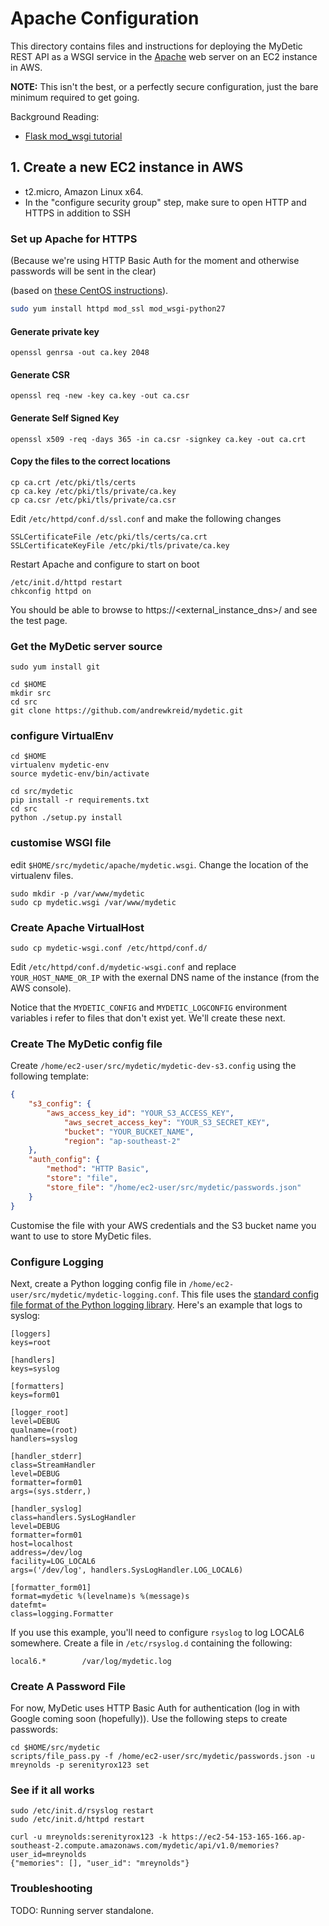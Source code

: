 # Apache Configuration

This directory contains files and instructions for deploying
the MyDetic REST API as a WSGI service in the [Apache](http://httpd.apache.org/)
web server on an EC2 instance in AWS.

**NOTE:** This isn't the best, or a perfectly secure configuration, just the bare minimum required to get going.

Background Reading:

* [Flask mod_wsgi tutorial](http://flask.pocoo.org/docs/0.10/deploying/mod_wsgi/)

## 1. Create a new EC2 instance in AWS

* t2.micro, Amazon Linux x64.
* In the "configure security group" step, make sure to open HTTP and HTTPS in addition to SSH

### Set up Apache for HTTPS

(Because we're using HTTP Basic Auth for the moment and otherwise passwords will be
sent in the clear)

(based on [these CentOS instructions](http://wiki.centos.org/HowTos/Https)).

```bash
sudo yum install httpd mod_ssl mod_wsgi-python27
```

#### Generate private key
```
openssl genrsa -out ca.key 2048
```

#### Generate CSR
```
openssl req -new -key ca.key -out ca.csr
```

#### Generate Self Signed Key
```
openssl x509 -req -days 365 -in ca.csr -signkey ca.key -out ca.crt
```

#### Copy the files to the correct locations
```
cp ca.crt /etc/pki/tls/certs
cp ca.key /etc/pki/tls/private/ca.key
cp ca.csr /etc/pki/tls/private/ca.csr
```

Edit ```/etc/httpd/conf.d/ssl.conf``` and make the following changes

```
SSLCertificateFile /etc/pki/tls/certs/ca.crt
SSLCertificateKeyFile /etc/pki/tls/private/ca.key
```

Restart Apache and configure to start on boot
```
/etc/init.d/httpd restart
chkconfig httpd on
```

You should be able to browse to https://<external_instance_dns>/ and see the test
page.

### Get the MyDetic server source

```
sudo yum install git

cd $HOME
mkdir src
cd src
git clone https://github.com/andrewkreid/mydetic.git
```

### configure VirtualEnv

```
cd $HOME
virtualenv mydetic-env
source mydetic-env/bin/activate

cd src/mydetic
pip install -r requirements.txt
cd src
python ./setup.py install
```

### customise WSGI file

edit ```$HOME/src/mydetic/apache/mydetic.wsgi```. Change the location of the virtualenv files.

```
sudo mkdir -p /var/www/mydetic
sudo cp mydetic.wsgi /var/www/mydetic
```

### Create Apache VirtualHost

```
sudo cp mydetic-wsgi.conf /etc/httpd/conf.d/
```

Edit ```/etc/httpd/conf.d/mydetic-wsgi.conf``` and replace ```YOUR_HOST_NAME_OR_IP``` with the
exernal DNS name of the instance (from the AWS console).

Notice that the ```MYDETIC_CONFIG``` and ```MYDETIC_LOGCONFIG``` environment variables i
refer to files that don't exist yet. We'll create these next.

### Create The MyDetic config file

Create ```/home/ec2-user/src/mydetic/mydetic-dev-s3.config``` using the following template:

```json
{
    "s3_config": {
        "aws_access_key_id": "YOUR_S3_ACCESS_KEY",
            "aws_secret_access_key": "YOUR_S3_SECRET_KEY",
            "bucket": "YOUR_BUCKET_NAME",
            "region": "ap-southeast-2"
    },
    "auth_config": {
        "method": "HTTP Basic",
        "store": "file",
        "store_file": "/home/ec2-user/src/mydetic/passwords.json"
    }
}

```

Customise the file with your AWS credentials and the S3 bucket name you want to use to store
MyDetic files.

### Configure Logging

Next, create a Python logging config file in ```/home/ec2-user/src/mydetic/mydetic-logging.conf```.
This file uses the [standard config file format of the Python logging library](https://docs.python.org/2/library/logging.config.html#configuration-file-format). Here's an example that logs to syslog:

```
[loggers]
keys=root

[handlers]
keys=syslog

[formatters]
keys=form01

[logger_root]
level=DEBUG
qualname=(root)
handlers=syslog

[handler_stderr]
class=StreamHandler
level=DEBUG
formatter=form01
args=(sys.stderr,)

[handler_syslog]
class=handlers.SysLogHandler
level=DEBUG
formatter=form01
host=localhost
address=/dev/log
facility=LOG_LOCAL6
args=('/dev/log', handlers.SysLogHandler.LOG_LOCAL6)

[formatter_form01]
format=mydetic %(levelname)s %(message)s
datefmt=
class=logging.Formatter
```

If you use this example, you'll need to configure ```rsyslog``` to log LOCAL6 somewhere. Create
a file in ```/etc/rsyslog.d``` containing the following:

```
local6.*        /var/log/mydetic.log
```

### Create A Password File

For now, MyDetic uses HTTP Basic Auth for authentication (log in with Google coming soon 
(hopefully)). Use the following steps to create passwords:

```
cd $HOME/src/mydetic
scripts/file_pass.py -f /home/ec2-user/src/mydetic/passwords.json -u mreynolds -p serenityrox123 set
```

### See if it all works

```
sudo /etc/init.d/rsyslog restart
sudo /etc/init.d/httpd restart
```

```
curl -u mreynolds:serenityrox123 -k https://ec2-54-153-165-166.ap-southeast-2.compute.amazonaws.com/mydetic/api/v1.0/memories?user_id=mreynolds
{"memories": [], "user_id": "mreynolds"}
```


### Troubleshooting

TODO: Running server standalone.

